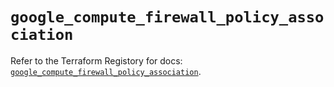 # `google_compute_firewall_policy_association`

Refer to the Terraform Registory for docs: [`google_compute_firewall_policy_association`](https://www.terraform.io/docs/providers/google/r/compute_firewall_policy_association).

